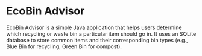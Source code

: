 # EcoBin Advisor
EcoBin Advisor is a simple Java application that helps users determine which recycling or waste bin a particular item should go in. It uses an SQLite database to store common items and their corresponding bin types (e.g., Blue Bin for recycling, Green Bin for compost).

